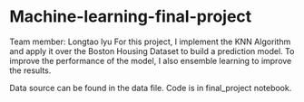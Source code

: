 # Machine-learning-final-project
Team member: Longtao lyu
For this project, I implement the KNN Algorithm and apply it over the Boston Housing Dataset to build a prediction model.
To improve the performance of the model, I also ensemble learning to improve the results.

Data source can be found in the data file. 
Code is in final_project notebook.
